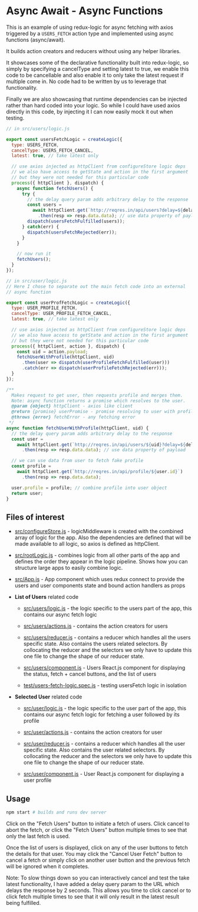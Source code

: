 # Async Await - Async Functions

This is an example of using redux-logic for async fetching with axios triggered by a `USERS_FETCH` action type and implemented using async functions (async/await).

It builds action creators and reducers without using any helper libraries.

It showcases some of the declarative functionality built into redux-logic, so simply by specifying a cancelType and setting latest to true, we enable this code to be cancellable and also enable it to only take the latest request if multiple come in. No code had to be written by us to leverage that functionality.

Finally we are also showcasing that runtime dependencies can be injected rather than hard coded into your logic. So while I could have used axios directly in this code, by injecting it I can now easily mock it out when testing.


```js
// in src/users/logic.js

export const usersFetchLogic = createLogic({
  type: USERS_FETCH,
  cancelType: USERS_FETCH_CANCEL,
  latest: true, // take latest only

  // use axios injected as httpClient from configureStore logic deps
  // we also have access to getState and action in the first argument
  // but they were not needed for this particular code
  process({ httpClient }, dispatch) {
    async function fetchUsers() {
      try {
        // the delay query param adds arbitrary delay to the response
        const users =
          await httpClient.get(`http://reqres.in/api/users?delay=${delay}`)
            .then(resp => resp.data.data); // use data property of payload
        dispatch(usersFetchFulfilled(users));
      } catch(err) {
        dispatch(usersFetchRejected(err));
      }
    }

    // now run it
    fetchUsers();
  }
});
```

```js
// in src/user/logic.js
// Here I chose to separate out the main fetch code into an external
// async function

export const userProfFetchLogic = createLogic({
  type: USER_PROFILE_FETCH,
  cancelType: USER_PROFILE_FETCH_CANCEL,
  latest: true, // take latest only

  // use axios injected as httpClient from configureStore logic deps
  // we also have access to getState and action in the first argument
  // but they were not needed for this particular code
  process({ httpClient, action }, dispatch) {
    const uid = action.payload;
    fetchUserWithProfile(httpClient, uid)
      .then(user => dispatch(userProfileFetchFulfilled(user)))
      .catch(err => dispatch(userProfileFetchRejected(err)));
  }
});

/**
  Makes request to get user, then requests profile and merges them.
  Note: async function returns a promise which resolves to the user.
  @param {object} httpClient - axios like client
  @return {promise} userPromise - promise resolving to user with profile
  @throws {error} fetchError - any fetching error
 */
async function fetchUserWithProfile(httpClient, uid) {
  // the delay query param adds arbitrary delay to the response
  const user =
    await httpClient.get(`http://reqres.in/api/users/${uid}?delay=${delay}`)
      .then(resp => resp.data.data); // use data property of payload

  // we can use data from user to fetch fake profile
  const profile =
    await httpClient.get(`http://reqres.in/api/profile/${user.id}`)
      .then(resp => resp.data.data);

  user.profile = profile; // combine profile into user object
  return user;
}
```

## Files of interest

 - [src/configureStore.js](./src/configureStore.js) - logicMiddleware is created with the combined array of logic for the app. Also the dependencies are defined that will be made available to all logic, so axios is defined as httpClient.

 - [src/rootLogic.js](./src/rootLogic.js) - combines logic from all other parts of the app and defines the order they appear in the logic pipeline. Shows how you can structure large apps to easily combine logic.

 - [src/App.js](./src/App.js) - App component which uses redux connect to provide the users and user components state and bound action handlers as props

 - **List of Users** related code

   - [src/users/logic.js](./src/users/logic.js) - the logic specific to the users part of the app, this contains our async fetch logic

   - [src/users/actions.js](./src/users/actions.js) - contains the action creators for users

   - [src/users/reducer.js](./src/users/reducer.js) - contains a reducer which handles all the users specific state. Also contains the users related selectors. By collocating the reducer and the selectors we only have to update this one file to change the shape of our reducer state.

   - [src/users/component.js](./src/users/component.js) - Users React.js component for displaying the status, fetch + cancel buttons, and the list of users

   - [test/users-fetch-logic.spec.js](./test/users-fetch-logic.spec.js) - testing usersFetch logic in isolation


 - **Selected User** related code

   - [src/user/logic.js](./src/user/logic.js) - the logic specific to the user part of the app, this contains our async fetch logic for fetching a user followed by its profile

   - [src/user/actions.js](./src/user/actions.js) - contains the action creators for user

   - [src/user/reducer.js](./src/user/reducer.js) - contains a reducer which handles all the user specific state. Also contains the user related selectors. By collocating the reducer and the selectors we only have to update this one file to change the shape of our reducer state.

   - [src/user/component.js](./src/user/component.js) - User React.js component for displaying a user profile



## Usage

```bash
npm start # builds and runs dev server
```

Click on the "Fetch Users" button to initiate a fetch of users. Click cancel to abort the fetch, or click the "Fetch Users" button multiple times to see that only the last fetch is used.

Once the list of users is displayed, click on any of the user buttons to fetch the details for that user. You may click the "Cancel User Fetch" button to cancel a fetch or simply click on another user button and the previous fetch will be ignored when it completes.

Note: To slow things down so you can interactively cancel and test the take latest functionality, I have added a delay query param to the URL which delays the response by 2 seconds. This allows you time to click cancel or to click fetch multiple times to see that it will only result in the latest result being fulfilled.
